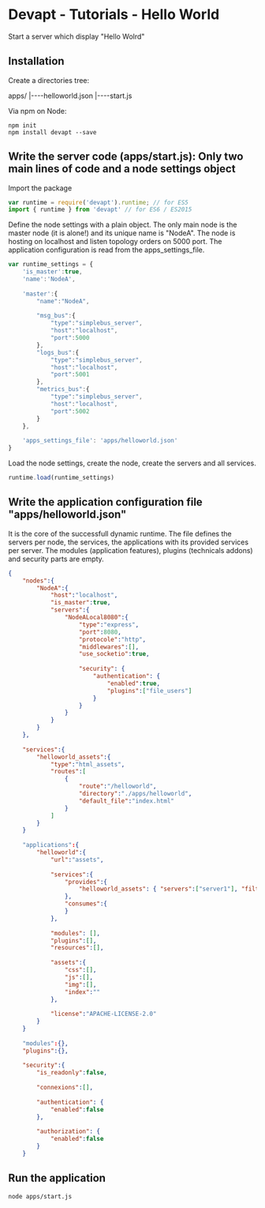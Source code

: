 # Devapt - Tutorials - Hello World

Start a server which display "Hello Wolrd"


## Installation

Create a directories tree:

apps/
|----helloworld.json
|----start.js

Via npm on Node:

```
npm init
npm install devapt --save
```


## Write the server code (apps/start.js): Only two main lines of code and a node settings object

Import the package
```js
var runtime = require('devapt').runtime; // for ES5
import { runtime } from 'devapt' // for ES6 / ES2015
```

Define the node settings with a plain object.
The only main node is the master node (it is alone!) and its unique name is "NodeA".
The node is hosting on localhost and listen topology orders on 5000 port.
The application configuration is read from the apps_settings_file.
```js
var runtime_settings = {
	'is_master':true,
	'name':'NodeA',
	
	'master':{
		"name":"NodeA",
		
		"msg_bus":{
			"type":"simplebus_server",
			"host":"localhost",
			"port":5000
		},
		"logs_bus":{
			"type":"simplebus_server",
			"host":"localhost",
			"port":5001
		},
		"metrics_bus":{
			"type":"simplebus_server",
			"host":"localhost",
			"port":5002
		}
	},
	
	'apps_settings_file': 'apps/helloworld.json'
}
```

Load the node settings, create the node, create the servers and all services.
```js
runtime.load(runtime_settings)

```


## Write the application configuration file "apps/helloworld.json"

It is the core of the successfull dynamic runtime.
The file defines the servers per node, the services, the applications with its provided services per server.
The modules (application features), plugins (technicals addons) and security parts are empty.
```json
{
	"nodes":{
		"NodeA":{
			"host":"localhost",
			"is_master":true,
			"servers":{
				"NodeALocal8080":{
					"type":"express",
					"port":8080,
					"protocole":"http",
					"middlewares":[],
					"use_socketio":true,
					
					"security": {
						"authentication": {
							"enabled":true,
							"plugins":["file_users"]
						}
					}
				}
			}
		}
	},
	
	"services":{
		"helloworld_assets":{
			"type":"html_assets",
			"routes":[
				{
					"route":"/helloworld",
					"directory":"./apps/helloworld",
					"default_file":"index.html"
				}
			]
		}
	}
	
	"applications":{
		"helloworld":{
			"url":"assets",
			
			"services":{
				"provides":{
					"helloworld_assets": { "servers":["server1"], "filters":["*"] }
				},
				"consumes":{
				}
			},
			
			"modules": [],
			"plugins":[],
			"resources":[],
			
			"assets":{
				"css":[],
				"js":[],
				"img":[],
				"index":""
			},
			
			"license":"APACHE-LICENSE-2.0"
		}
	}
	
	"modules":{},
	"plugins":{},
	
	"security":{
		"is_readonly":false,
		
		"connexions":[],
		
		"authentication": {
			"enabled":false
		},
		
		"authorization": {
			"enabled":false
		}
	}
```


## Run the application

```
node apps/start.js
```
